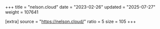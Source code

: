 +++
title = "nelson.cloud"
date = "2023-02-26"
updated = "2025-07-27"
weight = 107641

[extra]
source = "https://nelson.cloud/"
ratio = 5
size = 105
+++
